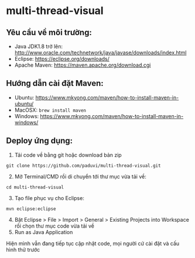 # multi-thread-visual

## Yêu cầu về môi trường:
- Java JDK1.8 trở lên: http://www.oracle.com/technetwork/java/javase/downloads/index.html
- Eclipse: https://eclipse.org/downloads/
- Apache Maven: https://maven.apache.org/download.cgi

## Hướng dẫn cài đặt Maven:
- Ubuntu: https://www.mkyong.com/maven/how-to-install-maven-in-ubuntu/
- MacOSX: `brew install maven`
- Windows: https://www.mkyong.com/maven/how-to-install-maven-in-windows/

## Deploy ứng dụng:
1. Tải code về bằng git hoặc download bản zip

`git clone https://github.com/paduvi/multi-thread-visual.git`

2. Mở Terminal/CMD rồi di chuyển tới thư mục vừa tải về:

`cd multi-thread-visual`

3. Tạo file phục vụ cho Eclipse:

`mvn eclipse:eclipse`

4. Bật Eclipse > File > Import > General > Existing Projects into Workspace rồi chọn thư mục code vừa tải về
5. Run as Java Application

Hiện mình vẫn đang tiếp tục cập nhật code, mọi người cứ cài đặt và cấu hình thử trước
